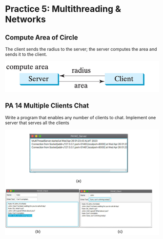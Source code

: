 # Practice 5: Multithreading & Networks

## Compute Area of Circle

The client sends the radius to the server; the server computes the area and sends it to the client.

![img.png](img.png)

## PA 14 Multiple Clients Chat
Write a program that enables any number of  clients to chat. 
Implement one server that serves all the clients

![img_1.png](img_1.png)